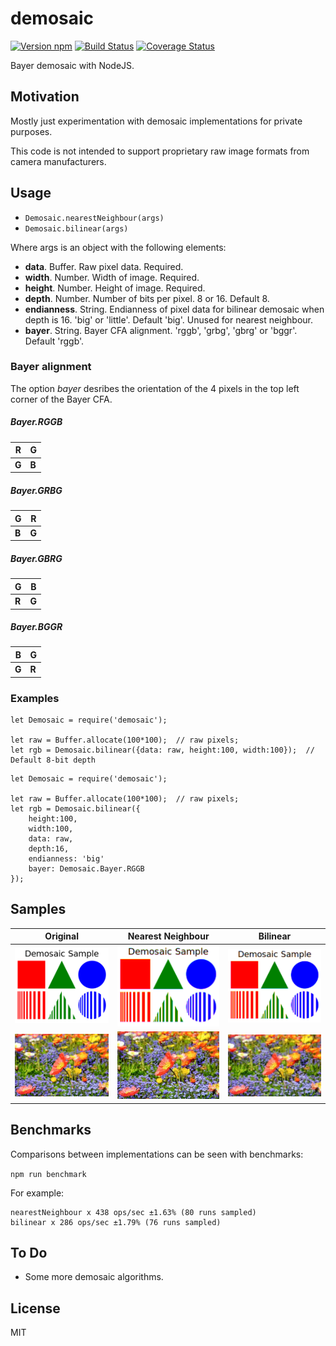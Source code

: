 # demosaic

[![Version npm](https://img.shields.io/npm/v/demosaic.svg)](https://www.npmjs.com/package/demosaic)
[![Build Status](https://travis-ci.org/BryceCicada/demosaic.svg?branch=master)](https://travis-ci.org/BryceCicada/demosaic)
[![Coverage Status](https://coveralls.io/repos/github/BryceCicada/demosaic/badge.svg?branch=master)](https://coveralls.io/github/BryceCicada/demosaic?branch=master)

Bayer demosaic with NodeJS.

## Motivation
Mostly just experimentation with demosaic implementations for private purposes.

This code is not intended to support proprietary raw image formats from camera manufacturers.

## Usage
- ```Demosaic.nearestNeighbour(args)```
- ```Demosaic.bilinear(args)```

Where args is an object with the following elements:
  - __data__.  Buffer. Raw pixel data. Required.
  - __width__.  Number. Width of image. Required.
  - __height__.  Number. Height of image. Required.
  - __depth__.  Number.  Number of bits per pixel.  8 or 16.  Default 8.
  - __endianness__.  String.  Endianness of pixel data for bilinear demosaic when depth is 16. 'big' or 'little'.  Default 'big'.  Unused for nearest neighbour.
  - __bayer__.  String.  Bayer CFA alignment. 'rggb', 'grbg', 'gbrg' or 'bggr'. Default 'rggb'.

### Bayer alignment

The option _bayer_ desribes the orientation of the 4 pixels in the top left corner of the Bayer CFA.

##### Bayer.RGGB

 | __R__ | __G__ |
 |-------|-------|
 | __G__ | __B__ |

##### Bayer.GRBG

 | __G__ | __R__ |
 |-------|-------|
 | __B__ | __G__ |


##### Bayer.GBRG

 | __G__ | __B__ |
 |-------|-------|
 | __R__ | __G__ |


##### Bayer.BGGR

 | __B__ | __G__ |
 |-------|-------|
 | __G__ | __R__ |


### Examples

```nodejs
let Demosaic = require('demosaic');

let raw = Buffer.allocate(100*100);  // raw pixels;
let rgb = Demosaic.bilinear({data: raw, height:100, width:100});  // Default 8-bit depth
```

```nodejs
let Demosaic = require('demosaic');

let raw = Buffer.allocate(100*100);  // raw pixels;
let rgb = Demosaic.bilinear({
    height:100, 
    width:100, 
    data: raw, 
    depth:16, 
    endianness: 'big'
    bayer: Demosaic.Bayer.RGGB
});
```

## Samples

| Original | Nearest Neighbour | Bilinear | 
|----------|-------------------|----------|
| [![poppy](samples/sample.png)](samples/sample.png) | [![sample nearest neighbour](samples/sample.nearestNeighbour.png)](samples/sample.nearestNeighbour.png) | [![sample](samples/sample.bilinear.png)](samples/sample.bilinear.png) |
| [![poppy](samples/poppy.jpg)](samples/poppy.jpg) | [![poppy nearest neighbour](samples/poppy.nearestNeighbour.jpg)](samples/poppy.nearestNeighbour.jpg) | [![poppy](samples/poppy.bilinear.jpg)](samples/poppy.bilinear.jpg) |

## Benchmarks

Comparisons between implementations can be seen with benchmarks:

```npm run benchmark```

For example:
```
nearestNeighbour x 438 ops/sec ±1.63% (80 runs sampled)
bilinear x 286 ops/sec ±1.79% (76 runs sampled)
```

## To Do

 - Some more demosaic algorithms.

## License

MIT
